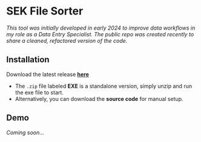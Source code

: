 # SEK File Sorter

*This tool was initially developed in early 2024 to improve data workflows in my role as a Data Entry Specialist. The public repo was created recently to share a cleaned, refactored version of the code.*

## Installation

Download the latest release [**here**](https://github.com/scottfennell5/SEK-FileSorter-v2.0/releases/latest)

- The `.zip` file labeled **EXE** is a standalone version, simply unzip and run the exe file to start.
- Alternatively, you can download the **source code** for manual setup.

## Demo

*Coming soon...*
